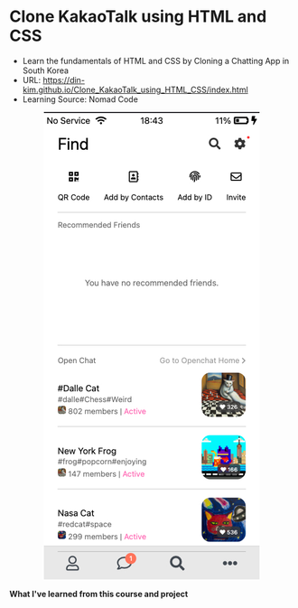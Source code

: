 # Clone KakaoTalk using HTML and CSS

- Learn the fundamentals of HTML and CSS by Cloning a Chatting App in South Korea
- URL: https://din-kim.github.io/Clone_KakaoTalk_using_HTML_CSS/index.html
- Learning Source: Nomad Code

<p align="center">
  <img src="https://github.com/din-kim/Clone_KakaoTalk_using_HTML_CSS/blob/main/screenshot.jpg" />
</p>

<b> What I've learned from this course and project </b>
